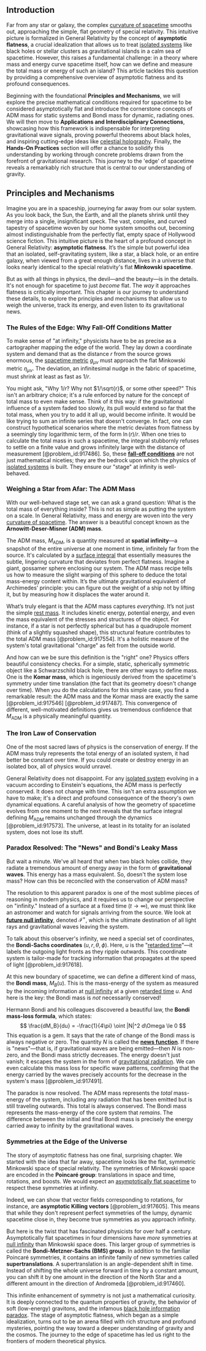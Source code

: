 ## Introduction
Far from any star or galaxy, the complex [curvature of spacetime](@article_id:188986) smooths out, approaching the simple, flat geometry of special relativity. This intuitive picture is formalized in General Relativity by the concept of **asymptotic flatness**, a crucial idealization that allows us to treat [isolated systems](@article_id:158707) like black holes or stellar clusters as gravitational islands in a calm sea of spacetime. However, this raises a fundamental challenge: in a theory where mass and energy curve spacetime itself, how can we define and measure the total mass or energy of such an island? This article tackles this question by providing a comprehensive overview of asymptotic flatness and its profound consequences.

Beginning with the foundational **Principles and Mechanisms**, we will explore the precise mathematical conditions required for spacetime to be considered asymptotically flat and introduce the cornerstone concepts of ADM mass for static systems and Bondi mass for dynamic, radiating ones. We will then move to **Applications and Interdisciplinary Connections**, showcasing how this framework is indispensable for interpreting gravitational wave signals, proving powerful theorems about black holes, and inspiring cutting-edge ideas like [celestial holography](@article_id:150908). Finally, the **Hands-On Practices** section will offer a chance to solidify this understanding by working through concrete problems drawn from the forefront of gravitational research. This journey to the 'edge' of spacetime reveals a remarkably rich structure that is central to our understanding of gravity.

## Principles and Mechanisms

Imagine you are in a spaceship, journeying far away from our solar system. As you look back, the Sun, the Earth, and all the planets shrink until they merge into a single, insignificant speck. The vast, complex, and curved tapestry of spacetime woven by our home system smooths out, becoming almost indistinguishable from the perfectly flat, empty space of Hollywood science fiction. This intuitive picture is the heart of a profound concept in General Relativity: **asymptotic flatness**. It’s the simple but powerful idea that an isolated, self-gravitating system, like a star, a black hole, or an entire galaxy, when viewed from a great enough distance, lives in a universe that looks nearly identical to the special relativity's flat **Minkowski spacetime**.

But as with all things in physics, the devil—and the beauty—is in the details. It's not enough for spacetime to just *become* flat. The *way* it approaches flatness is critically important. This chapter is our journey to understand these details, to explore the principles and mechanisms that allow us to weigh the universe, track its energy, and even listen to its gravitational news.

### The Rules of the Edge: Why Fall-Off Conditions Matter

To make sense of "at infinity," physicists have to be as precise as a cartographer mapping the edge of the world. They lay down a coordinate system and demand that as the distance $r$ from the source grows enormous, the [spacetime metric](@article_id:263081) $g_{\mu\nu}$ must approach the flat Minkowski metric $\eta_{\mu\nu}$. The deviation, an infinitesimal nudge in the fabric of spacetime, must shrink at least as fast as $1/r$.

You might ask, "Why $1/r$? Why not $1/\sqrt{r}$, or some other speed?" This isn't an arbitrary choice; it's a rule enforced by nature for the concept of total mass to even make sense. Think of it this way: if the gravitational influence of a system faded too slowly, its pull would extend so far that the total mass, when you try to add it all up, would become infinite. It would be like trying to sum an infinite series that doesn't converge. In fact, one can construct hypothetical scenarios where the metric deviates from flatness by a seemingly tiny logarithmic term, of the form $\ln(r)/r$. When one tries to calculate the total mass in such a spacetime, the integral stubbornly refuses to settle on a finite value and grows infinitely large with the distance of measurement [@problem_id:917486]. So, these **[fall-off conditions](@article_id:157458)** are not just mathematical niceties; they are the bedrock upon which the physics of [isolated systems](@article_id:158707) is built. They ensure our "stage" at infinity is well-behaved.

### Weighing a Star from Afar: The ADM Mass

With our well-behaved stage set, we can ask a grand question: What is the total mass of everything inside? This is not as simple as putting the system on a scale. In General Relativity, mass and energy are woven into the very [curvature of spacetime](@article_id:188986). The answer is a beautiful concept known as the **Arnowitt-Deser-Misner (ADM) mass**.

The ADM mass, $M_{\text{ADM}}$, is a quantity measured at **spatial infinity**—a snapshot of the entire universe at one moment in time, infinitely far from the source. It's calculated by a [surface integral](@article_id:274900) that essentially measures the subtle, lingering curvature that deviates from perfect flatness. Imagine a giant, gossamer sphere enclosing our system. The ADM mass recipe tells us how to measure the slight warping of this sphere to deduce the total mass-energy content within. It’s the ultimate gravitational equivalent of Archimedes’ principle: you can figure out the weight of a ship not by lifting it, but by measuring how it displaces the water around it.

What’s truly elegant is that the ADM mass captures *everything*. It’s not just the simple [rest mass](@article_id:263607). It includes kinetic energy, potential energy, and even the mass equivalent of the stresses and structures of the object. For instance, if a star is not perfectly spherical but has a quadrupole moment (think of a slightly squashed shape), this structural feature contributes to the total ADM mass [@problem_id:917554]. It's a holistic measure of the system's total gravitational "charge" as felt from the outside world.

And how can we be sure this definition is the "right" one? Physics offers beautiful consistency checks. For a simple, static, spherically symmetric object like a Schwarzschild black hole, there are other ways to define mass. One is the **Komar mass**, which is ingeniously derived from the spacetime's symmetry under time translation (the fact that its geometry doesn't change over time). When you do the calculations for this simple case, you find a remarkable result: the ADM mass and the Komar mass are exactly the same [@problem_id:917546] [@problem_id:917487]. This convergence of different, well-motivated definitions gives us tremendous confidence that $M_{\text{ADM}}$ is a physically meaningful quantity.

### The Iron Law of Conservation

One of the most sacred laws of physics is the conservation of energy. If the ADM mass truly represents the total energy of an isolated system, it had better be constant over time. If you could create or destroy energy in an isolated box, all of physics would unravel.

General Relativity does not disappoint. For any [isolated system](@article_id:141573) evolving in a vacuum according to Einstein's equations, the ADM mass is perfectly conserved. It does not change with time. This isn't an extra assumption we have to make; it's a direct and profound consequence of the theory's own dynamical equations. A careful analysis of how the geometry of spacetime evolves from one moment to the next reveals that the surface integral defining $M_{\text{ADM}}$ remains unchanged through the dynamics [@problem_id:917573]. The universe, at least in its totality for an isolated system, does not lose its stuff.

### Paradox Resolved: The "News" and Bondi's Leaky Mass

But wait a minute. We've all heard that when two black holes collide, they radiate a tremendous amount of energy away in the form of **gravitational waves**. This energy has a mass equivalent. So, doesn't the system lose mass? How can this be reconciled with the conservation of ADM mass?

The resolution to this apparent paradox is one of the most sublime pieces of reasoning in modern physics, and it requires us to change our perspective on "infinity." Instead of a surface at a fixed time ($t \to \infty$), we must think like an astronomer and watch for signals arriving from the source. We look at **[future null infinity](@article_id:261031)**, denoted $\mathcal{I}^+$, which is the ultimate destination of all light rays and gravitational waves leaving the system.

To talk about this observer's infinity, we need a special set of coordinates, the **Bondi-Sachs coordinates** $(u, r, \theta, \phi)$. Here, $u$ is the "[retarded time](@article_id:273539)"—it labels the outgoing light fronts as they ripple outwards. This coordinate system is tailor-made for tracking information that propagates at the speed of light [@problem_id:917618].

At this new boundary of spacetime, we can define a different kind of mass, the **Bondi mass**, $M_B(u)$. This is the mass-energy of the system as measured by the incoming information at [null infinity](@article_id:159493) at a given [retarded time](@article_id:273539) $u$. And here is the key: the Bondi mass is *not* necessarily conserved!

Hermann Bondi and his colleagues discovered a beautiful law, the **Bondi mass-loss formula**, which states:
$$
\frac{dM_B}{du} = -\frac{1}{4\pi} \oint |N|^2 d\Omega \le 0
$$
This equation is a gem. It says that the rate of change of the Bondi mass is always negative or zero. The quantity $N$ is called the **[news function](@article_id:260268)**. If there is "news"—that is, if gravitational waves are being emitted—then $N$ is non-zero, and the Bondi mass strictly decreases. The energy doesn't just vanish; it escapes the system in the form of [gravitational radiation](@article_id:265530). We can even calculate this mass loss for specific wave patterns, confirming that the energy carried by the waves precisely accounts for the decrease in the system's mass [@problem_id:917491].

The paradox is now resolved. The ADM mass represents the *total* mass-energy of the system, including any radiation that has been emitted but is still traveling outwards. This total is always conserved. The Bondi mass represents the mass-energy of the core system that *remains*. The difference between the initial and final Bondi mass is precisely the energy carried away to infinity by the gravitational waves.

### Symmetries at the Edge of the Universe

The story of asymptotic flatness has one final, surprising chapter. We started with the idea that far away, spacetime looks like the flat, symmetric Minkowski space of special relativity. The symmetries of Minkowski space are encoded in the **Poincaré group**: translations in space and time, rotations, and boosts. We would expect an [asymptotically flat spacetime](@article_id:191521) to respect these symmetries at infinity.

Indeed, we can show that vector fields corresponding to rotations, for instance, are **asymptotic Killing vectors** [@problem_id:917605]. This means that while they don't represent perfect symmetries of the lumpy, dynamic spacetime close in, they become true symmetries as you approach infinity.

But here is the twist that has fascinated physicists for over half a century. Asymptotically flat spacetimes in four dimensions have *more* symmetries at [null infinity](@article_id:159493) than Minkowski space does. This larger group of symmetries is called the **Bondi-Metzner-Sachs (BMS) group**. In addition to the familiar Poincaré symmetries, it contains an infinite family of new symmetries called **supertranslations**. A supertranslation is an angle-dependent shift in time. Instead of shifting the whole universe forward in time by a constant amount, you can shift it by one amount in the direction of the North Star and a different amount in the direction of Andromeda [@problem_id:917460].

This infinite enhancement of symmetry is not just a mathematical curiosity. It is deeply connected to the quantum properties of gravity, the behavior of soft (low-energy) gravitons, and the infamous [black hole information paradox](@article_id:139646). The stage of asymptotic flatness, which began as a simple idealization, turns out to be an arena filled with rich structure and profound mysteries, pointing the way toward a deeper understanding of gravity and the cosmos. The journey to the edge of spacetime has led us right to the frontiers of modern theoretical physics.